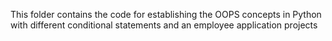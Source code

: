 This folder contains the code for establishing the OOPS concepts in Python with different conditional statements and an employee application projects
